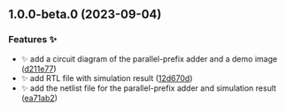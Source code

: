 

## 1.0.0-beta.0 (2023-09-04)


### Features ✨

* :sparkles: add a circuit diagram of the parallel-prefix adder and a demo image ([d211e77](https://github.com/QBlobster/ling-adder/commit/d211e77430f731a9dd52812fcbb5b9b8ec07f242))
* :sparkles: add RTL file with simulation result ([12d670d](https://github.com/QBlobster/ling-adder/commit/12d670d5cb96453da6d09504f1e0098f9f49c67e))
* :sparkles: add the netlist file for the parallel-prefix adder and simulation result ([ea71ab2](https://github.com/QBlobster/ling-adder/commit/ea71ab238db84c80f97062b346fdcd876a4ed804))